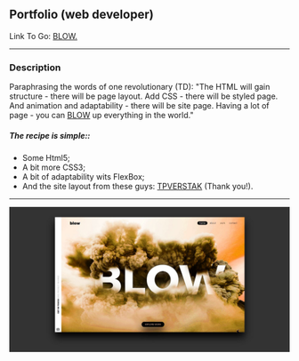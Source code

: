 ## Portfolio (web developer)

Link To Go: [BLOW.][link]

------------

### Description

Paraphrasing the words of one revolutionary (TD): "The HTML will gain structure - there will be page layout. Add CSS - there will be styled page. And animation and adaptability - there will be site page. Having a lot of page - you can [BLOW][link] up everything in the world."

##### The recipe is simple::
- Some Html5;
- A bit more CSS3;
- A bit of adaptability wits FlexBox;
- And the site layout from these guys: [TPVERSTAK][TPVERSTAK] (Thank you!).


------------


![](https://github.com/SergeiKryzhanovskii/portfolio_blow/raw/master/img/cover.JPG)



[link]: https://sergeikryzhanovskii.github.io/portfolio_blow/
[TPVERSTAK]: https://tpverstak.ru/psd-for-practice/
